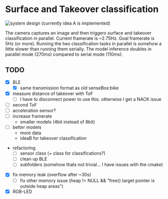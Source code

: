 # Surface and Takeover classification
![system design](../../figures/system_design.png)
(currently idea A is implemented)

The camera captures an image and then triggers surface and takeover classification in parallel. Current framerate is ~2.75Hz. Goal framerate is 5Hz (or more). Running the two classification tasks in parallel is somehow a little slower than running them serially. The model inference doubles in parallel mode (270ms) compared to serial mode (110ms).

## TODO

- [x] BLE
    - [X] same transmission format as old senseBox:bike
- [x] measure distance of takeover with ToF
    - [ ] I have to disconnect power to use this. otherwise I get a NACK issue
- [ ] second ToF
- [ ] acceleration sensor?
- [ ] increase framerate
    - smaller models (4bit instead of 8bit)
- [ ] better models
    - more data
    - ideaB for takeover classification
- refactoring
    - [ ] sensor class (+ class for classifications?)
    - [ ] clean up BLE
    - [ ] subfolders (somehow thats not trivial... I have issues with the cmake)
- [x] fix memory leak (overflow after ~30s)
    - [ ] fix other memory issue (heap != NULL && "free() target pointer is outside heap areas")
- [x] RGB-LED